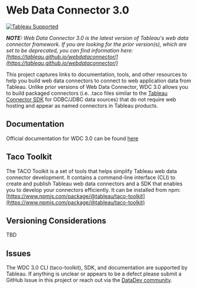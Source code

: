 # Web Data Connector 3.0

[![Tableau Supported](https://img.shields.io/badge/Support%20Level-Tableau%20Supported-53bd92.svg)](https://www.tableau.com/support-levels-it-and-developer-tools)

***NOTE:** Web Data Connector 3.0 is the latest version of Tableau's web data connector framework. If you are looking for the prior version(s), which are set to be deprecated, you can find information here: [https://tableau.github.io/webdataconnector/](https://tableau.github.io/webdataconnector/)*

This project captures links to documentation, tools, and other resources to help you build web data connectors to connect to web application data from Tableau. Unlike prior versions of Web Data Connector, WDC 3.0 allows you to build packaged connectors (i.e. .taco files similar to the [Tableau Connector SDK](https://tableau.github.io/connector-plugin-sdk/) for ODBC/JDBC data sources) that do not require web hosting and appear as named connectors in Tableau products.

## Documentation

Official documentation for WDC 3.0 can be found [here](https://help.tableau.com/current/api/webdataconnector/en-us/index.html)

## Taco Toolkit

The TACO Toolkit is a set of tools that helps simplify Tableau web data connector development. It contains a command-line interface (CLI) to create and publish Tableau web data connectors and a SDK that enables you to develop your connectors efficiently. It can be installed from npm: [https://www.npmjs.com/package/@tableau/taco-toolkit](https://www.npmjs.com/package/@tableau/taco-toolkit)

## Versioning Considerations

TBD

## Issues

The WDC 3.0 CLI (taco-toolkit), SDK, and documentation are supported by Tableau. If anything is unclear or appears to be a defect please submit a GitHub Issue in this project or reach out via the [DataDev community](https://community.tableau.com/s/developers).
